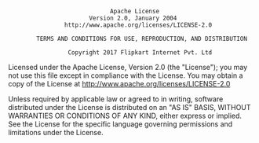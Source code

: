 
                                 Apache License
                           Version 2.0, January 2004
                    http://www.apache.org/licenses/LICENSE-2.0

            TERMS AND CONDITIONS FOR USE, REPRODUCTION, AND DISTRIBUTION

                     Copyright 2017 Flipkart Internet Pvt. Ltd

Licensed under the Apache License, Version 2.0 (the "License");
you may not use this file except in compliance with the License.
You may obtain a copy of the License at http://www.apache.org/licenses/LICENSE-2.0

Unless required by applicable law or agreed to in writing, software
distributed under the License is distributed on an "AS IS" BASIS,
WITHOUT WARRANTIES OR CONDITIONS OF ANY KIND, either express or implied.
See the License for the specific language governing permissions and
limitations under the License.
